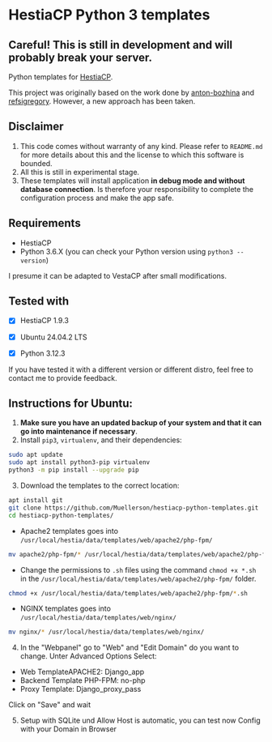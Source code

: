 # HestiaCP Python 3 templates

## Careful! This is still in development and will probably break your server.

Python templates for [HestiaCP](https://www.hestiacp.com/).

This project was originally based on the work done by [anton-bozhina](https://github.com/anton-bozhina) and [refsigregory](https://github.com/refsigregory/vestacp-python-template/commits?author=refsigregory). However, a new approach has been taken.

## Disclaimer

1. This code comes without warranty of any kind. Please refer to `README.md` for more details about this and the license to which this software is bounded. 
2. All this is still in experimental stage.
3. These templates will install application **in debug mode and without database connection**. Is therefore your responsibility to complete the configuration process and make the app safe.

## Requirements

- HestiaCP
- Python 3.6.X (you can check your Python version using `python3 --version`)

I presume it can be adapted to VestaCP after small modifications.

## Tested with

- [X] HestiaCP 1.9.3
- [X] Ubuntu 24.04.2 LTS
- [X] Python 3.12.3


If you have tested it with a different version or different distro, feel free to contact me to provide feedback.

## Instructions for Ubuntu:

1. __Make sure you have an updated backup of your system and that it can go into maintenance if necessary__.
2. Install `pip3`, `virtualenv`, and their dependencies:
```bash
sudo apt update
sudo apt install python3-pip virtualenv
python3 -m pip install --upgrade pip

```

3. Download the templates to the correct location:
```bash
apt install git
git clone https://github.com/Muellerson/hestiacp-python-templates.git
cd hestiacp-python-templates/
```
- Apache2 templates goes into `/usr/local/hestia/data/templates/web/apache2/php-fpm/`
```bash
mv apache2/php-fpm/* /usr/local/hestia/data/templates/web/apache2/php-fpm/
```
- Change the permissions to `.sh` files using the command `chmod +x *.sh` in the `/usr/local/hestia/data/templates/web/apache2/php-fpm/` folder.
```bash
chmod +x /usr/local/hestia/data/templates/web/apache2/php-fpm/*.sh
```
- NGINX templates goes into `/usr/local/hestia/data/templates/web/nginx/`
```bash
mv nginx/* /usr/local/hestia/data/templates/web/nginx/
```

4. In the "Webpanel" go to "Web" and "Edit Domain" do you want to change. Unter Advanced Options Select: 

- Web TemplateAPACHE2: Django_app
- Backend Template PHP-FPM: no-php
- Proxy Template: Django_proxy_pass

Click on "Save" and wait

5. Setup with SQLite und Allow Host is automatic, you can test now Config with your Domain in Browser
